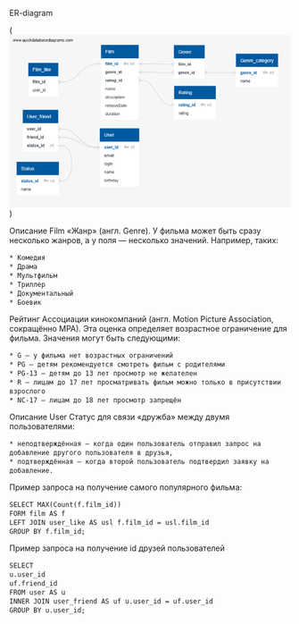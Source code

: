    ER-diagram


(![alt text](QuickDBD-FilmorateDB-1.png))


Описание Film
«Жанр» (англ. Genre). У фильма может быть сразу несколько жанров, а у поля — несколько значений. Например, таких:
```
* Комедия
* Драма
* Мультфильм
* Триллер
* Документальный
* Боевик
```
Рейтинг Ассоциации кинокомпаний (англ. Motion Picture Association, сокращённо МРА). Эта оценка определяет возрастное ограничение для фильма. Значения могут быть следующими:
```
* G — у фильма нет возрастных ограничений
* PG — детям рекомендуется смотреть фильм с родителями
* PG-13 — детям до 13 лет просмотр не желателен
* R — лицам до 17 лет просматривать фильм можно только в присутствии взрослого
* NC-17 — лицам до 18 лет просмотр запрещён
```
Описание User
Статус для связи «дружба» между двумя пользователями:
```
* неподтверждённая — когда один пользователь отправил запрос на добавление другого пользователя в друзья,
* подтверждённая — когда второй пользователь подтвердил заявку на добавление.
```

Пример запроса на получение самого популярного фильма:

```
SELECT MAX(Count(f.film_id))
FORM film AS f
LEFT JOIN user_like AS usl f.film_id = usl.film_id
GROUP BY f.film_id;
```

Пример запроса на получение id друзей пользователей
```
SELECT 
u.user_id
uf.friend_id
FROM user AS u
INNER JOIN user_friend AS uf u.user_id = uf.user_id
GROUP BY u.user_id;
```